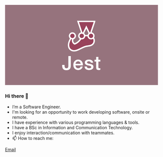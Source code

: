 ![](opengraph.png)
### Hi there 👋 
- I’m a Software Engineer.
- I'm looking for an opportunity to work developing software, onsite or remote.
- I have experience with various programming languages & tools.
- I have a BSc in Information and Communication Technology.
- I enjoy interaction/communication with teammates.
- 📫 How to reach me:

[Email](mailto:gbatolagbe@gmail.com)
